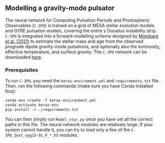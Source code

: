 ## Modelling a gravity-mode pulsator

The neural network for Computing Pulsation Periods and Photospheric Observables (`C-3PO`) is trained on a grid of MESA stellar evolution models and GYRE pulsation models, covering the entire γ Doradus instability strip. `C-3PO` is integrated into a forward modelling scheme designed by [Mombarg et al. (2021)](https://www.aanda.org/articles/aa/pdf/2021/06/aa39543-20.pdf) to estimate the stellar mass and age from the observed prograde dipole gravity-mode pulsations, and optionally also the luminosity, effective temperature, and surface gravity. The `C-3PO` network can be downloaded [here](https://doi.org/10.5281/zenodo.6925830).


### Prerequisites
To run `C-3PO`, you need the `keras-enviroment.yml` and `requirements.txt` file. Then, run the following commands (make sure you have Conda installed first):

```markdown
conda env create -f keras-environment.yml
conda activate keras-env
pip install -r ./requirements.txt
```

You can then simply run `Model_star.py` once you have set all the correct paths in this file. The neural network modules are relatively large. If your system cannot handle it, you can try to load only a few of the `C-3PO_Zext_npg15-91_P_*.h5` modules.
